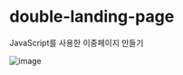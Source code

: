 # double-landing-page
JavaScript를 사용한 이중페이지 만들기

![image](https://github.com/leeyongha2006/double-landing-page/assets/126844590/9172579f-de8a-4703-9f51-cd6eaccefadd)
